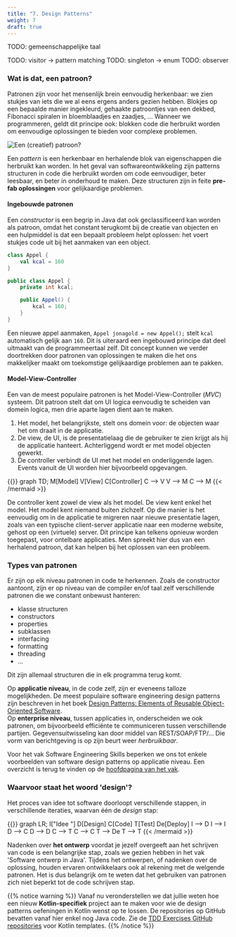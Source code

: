 ```yaml
---
title: "7. Design Patterns"
weight: 7
draft: true
---
```


TODO: gemeenschappelijke taal

TODO: visitor -> pattern matching
TODO: singleton -> enum
TODO: observer

### Wat is dat, een patroon?

Patronen zijn voor het mensenlijk brein eenvoudig herkenbaar: we zien stukjes van iets die we al eens ergens anders gezien hebben. Blokjes op een bepaalde manier ingekleurd, gehaakte patroontjes van een dekbed, Fibonacci spiralen in bloemblaadjes en zaadjes, ... Wanneer we programmeren, geldt dit principe ook: blokken code die herbruikt worden om eenvoudige oplossingen te bieden voor complexe problemen.

![](/img/creativepatterns.jpg "Een (creatief) patroon?")

Een _pattern_ is een herkenbaar en herhalende blok van eigenschappen die herbruikt kan worden. In het geval van softwareontwikkeling zijn patterns structuren in code die herbruikt worden om code eenvoudiger, beter leesbaar, en beter in onderhoud te maken. Deze structuren zijn in feite **pre-fab oplossingen** voor gelijkaardige problemen.

#### Ingebouwde patronen

Een _constructor_ is een begrip in Java dat ook geclassificeerd kan worden als patroon, omdat het constant terugkomt bij de creatie van objecten en een hulpmiddel is dat een bepaalt probleem helpt oplossen: het voert stukjes code uit bij het aanmaken van een object.

<div class="devselect">

```kt
class Appel {
    val kcal = 160
}
```

```java
public class Appel {
    private int kcal;

    public Appel() {
        kcal = 160;
    }
}
```

</div>

Een nieuwe appel aanmaken, `Appel jonagold = new Appel();` stelt `kcal` automatisch gelijk aan `160`. Dit is uiteraard een ingebouwd principe dat deel uitmaakt van de programmeertaal zelf. Dit concept kunnen we verder doortrekken door patronen van oplossingen te maken die het ons makkelijker maakt om toekomstige gelijkaardige problemen aan te pakken.

#### Model-View-Controller

Een van de meest populaire patronen is het Model-View-Controller (_MVC_) systeem. Dit patroon stelt dat om UI logica eenvoudig te scheiden van domein logica, men drie aparte lagen dient aan te maken.

1. Het model, het belangrijkste, stelt ons domein voor: de objecten waar het om draait in de applicatie.
2. De view, de UI, is de presentatielaag die de gebruiker te zien krijgt als hij de applicatie hanteert. Achterliggend wordt er met model objecten gewerkt.
3. De controller verbindt de UI met het model en onderliggende lagen. Events vanuit de UI worden hier bijvoorbeeld opgevangen.

{{<mermaid>}}
graph TD;
M[Model]
V[View]
C[Controller]
C --> V
V --> M
C --> M
{{< /mermaid >}}

De controller kent zowel de view als het model. De view kent enkel het model. Het model kent niemand buiten zichzelf. Op die manier is het eenvoudig om in de applicatie te migreren naar nieuwe presentatie lagen, zoals van een typische client-server applicatie naar een moderne website, gehost op een (virtuele) server. Dit principe kan telkens opnieuw worden toegepast, voor ontelbare applicaties. Men spreekt hier dus van een herhalend patroon, dat kan helpen bij het oplossen van een probleem.

### Types van patronen

Er zijn op elk niveau patronen in code te herkennen. Zoals de constructor aantoont, zijn er op niveau van de compiler en/of taal zelf verschillende patronen die we constant onbewust hanteren:

- klasse structuren
- constructors
- properties
- subklassen
- interfacing
- formatting
- threading
- ...

Dit zijn allemaal structuren die in elk programma terug komt.

Op **applicatie niveau**, in de code zelf, zijn er eveneens talloze mogelijkheden. De meest populaire software engineering design patterns zijn beschreven in het boek [Design Patterns: Elements of Reusable Object-Oriented Software](https://en.wikipedia.org/wiki/Design_Patterns). <br/>
Op **enterprise niveau**, tussen applicaties in, onderscheiden we ook patronen, om bijvoorbeeld efficiënte te communiceren tussen verschillende partijen. Gegevensuitwisseling kan door middel van REST/SOAP/FTP/... Die vorm van berichtgeving is op zijn beurt weer _herbruikbaar_.

Voor het vak Software Engineering Skills beperken we ons tot enkele voorbeelden van software design patterns op applicatie niveau. Een overzicht is terug te vinden op de [hoofdpagina van het vak](/).

### Waarvoor staat het woord 'design'?

Het proces van idee tot software doorloopt verschillende stappen, in verschillende iteraties, waarvan één de _design_ stap:

{{<mermaid>}}
graph LR;
I["Idee "]
D[Design]
C[Code]
T[Test]
De[Deploy]
I --> D
I --> I
D --> C
D --> D
C --> T
C --> C
T --> De
T --> T
{{< /mermaid >}}

Nadenken over **het ontwerp** voordat je jezelf overgeeft aan het schrijven van code is een belangrijke stap, zoals we gezien hebben in het vak 'Software ontwerp in Java'. Tijdens het ontwerpen, of nadenken over de oplossing, houden ervaren ontwikkelaars ook al rekening met de welgende patronen. Het is dus belangrijk om te weten dat het gebruiken van patronen zich niet beperkt tot de code schrijven stap.

{{% notice warning %}}
Vanaf nu veronderstellen we dat jullie weten hoe een nieuw **Kotlin-specifiek** project aan te maken voor wie de design patterns oefeningen in Kotlin wenst op te lossen. De repositories op GitHub bevatten vanaf hier enkel nog Java code. Zie de [TDD Exercises GitHub repositories](https://github.com/KULeuven-Diepenbeek/ses-tdd-exercise-1-template) voor Kotlin templates.
{{% /notice %}}
